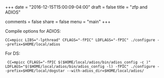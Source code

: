 +++
date = "2016-12-15T15:00:09-04:00"
draft = false
title = "zfp and ADIOS"

comments = false
share = false
menu = "main"
+++

Compile options for ADIOS:

```
CC=mpicc LIBS="-lpthread" CFLAGS="-fPIC" LDFLAGS="-fPIC" ./configure --prefix=$HOME/local/adios

```

For DS:

```
 CC=mpicc CFLAGS="-fPIC $($HOME/local/adios/bin/adios_config -c )" LDFLAGS="$($HOME/local/adios/bin/adios_config -l) -fPIC" ./configure --prefix=$HOME/local/dogstar --with-adios_dir=$HOME/local/adios/
```
